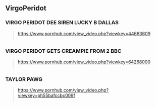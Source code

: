 ## VirgoPeridot
### VIRGO PERIDOT DEE SIREN LUCKY B DALLAS
>https://www.pornhub.com/view_video.php?viewkey=44663609
>>![]()
### VIRGO PERIDOT GETS CREAMPIE FROM 2 BBC
>https://www.pornhub.com/view_video.php?viewkey=64268000
>>![]()
### TAYLOR PAWG
>https://www.pornhub.com/view_video.php?viewkey=ph55bafccbc009f
>>![]()
